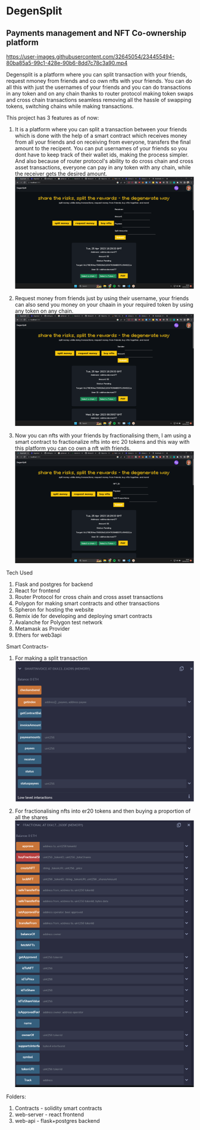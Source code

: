 # DegenSplit
## Payments management and NFT Co-ownership platform

https://user-images.githubusercontent.com/32645054/234455494-80ba85a5-99c1-428e-90b6-8dd7c78c3a90.mp4



Degensplit is a platform where you can split transaction with your friends, request nmoney from friends and co own nfts with your friends. You can do all this with just the usernames of your friends and you can do transactions in any token and on any chain thanks to router protocol making token swaps and cross chain transactions seamless removing all the hassle of swapping tokens, switching chains while making transactions.

This project has 3 features as of now:

1. It is a platform where you can split a transaction between your friends which is done with the help of a smart contract which receives money from all your friends and on receiving from everyone, transfers the final amount to the recipent. You can put usernames of your friends so you dont have to keep track of their wallet ids, making the process simpler. And also because of router protocol's ability to do cross chain and cross asset transactions, everyone can pay in any token with any chain, while the receiver gets the desired amount.
![](ss1.png)

2. Request money from friends just by using their username, your friends can also send you money on your chaain in your required token by using any token on any chain.
![](ss2.png)

3. Now you can nfts with your friends by fractionalising them, I am using a smart contract to fractionalize nfts into erc 20 tokens and this way with this platform you can co own a nft with friends.
![](ss3.png)



Tech Used
1. Flask and postgres for backend
2. React for frontend
3. Router Protocol for cross chain and cross asset transactions
4. Polygon for making smart contracts and other transactions
5. Spheron for hosting the website
6. Remix ide for developing and deploying smart contracts
7. Avalanche for Polygon test network
8. Metamask as Provider
9. Ethers for web3api

Smart Contracts-

1. For making a split transaction
![](ss5.png)

2. For fractionalising nfts into er20 tokens and then buying a proportion of all the shares
![](ss4.png)

Folders:
1. Contracts - solidity smart contracts
2. web-server - react frontend
3. web-api - flask+postgres backend
